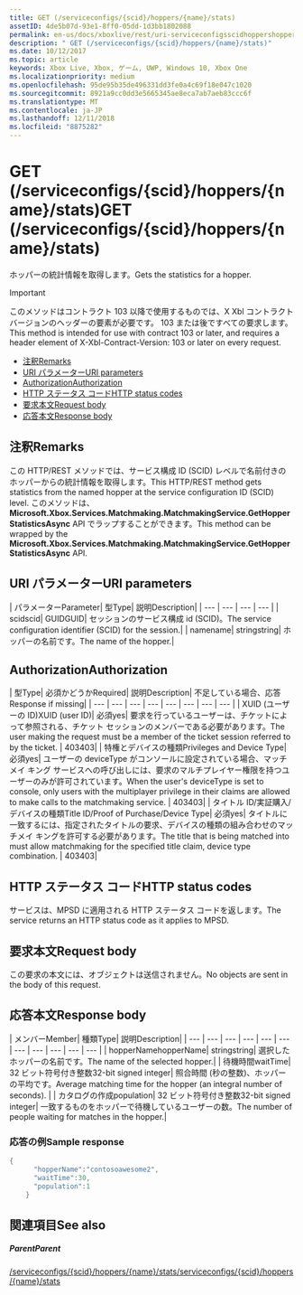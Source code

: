 ```yaml
---
title: GET (/serviceconfigs/{scid}/hoppers/{name}/stats)
assetID: 4de5b07d-93e1-8ff0-05dd-1d3bb1802088
permalink: en-us/docs/xboxlive/rest/uri-serviceconfigsscidhoppershoppernamestatsget.html
description: " GET (/serviceconfigs/{scid}/hoppers/{name}/stats)"
ms.date: 10/12/2017
ms.topic: article
keywords: Xbox Live, Xbox, ゲーム, UWP, Windows 10, Xbox One
ms.localizationpriority: medium
ms.openlocfilehash: 95de95b35de496331dd3fe0a4c69f18e047c1020
ms.sourcegitcommit: 8921a9cc0dd3e5665345ae8eca7ab7aeb83ccc6f
ms.translationtype: MT
ms.contentlocale: ja-JP
ms.lasthandoff: 12/11/2018
ms.locfileid: "8875282"
---
```

# <a name="get-serviceconfigsscidhoppersnamestats"></a><span data-ttu-id="35231-104">GET (/serviceconfigs/{scid}/hoppers/{name}/stats)</span><span class="sxs-lookup"><span data-stu-id="35231-104">GET (/serviceconfigs/{scid}/hoppers/{name}/stats)</span></span>

<span data-ttu-id="35231-105">ホッパーの統計情報を取得します。</span><span class="sxs-lookup"><span data-stu-id="35231-105">Gets the statistics for a hopper.</span></span>

> [!IMPORTANT]
> <span data-ttu-id="35231-106">このメソッドはコントラクト 103 以降で使用するものでは、X Xbl コントラクト バージョンのヘッダーの要素が必要です。 103 または後ですべての要求します。</span><span class="sxs-lookup"><span data-stu-id="35231-106">This method is intended for use with contract 103 or later, and requires a header element of X-Xbl-Contract-Version: 103 or later on every request.</span></span>

  * [<span data-ttu-id="35231-107">注釈</span><span class="sxs-lookup"><span data-stu-id="35231-107">Remarks</span></span>](#ID4ET)
  * [<span data-ttu-id="35231-108">URI パラメーター</span><span class="sxs-lookup"><span data-stu-id="35231-108">URI parameters</span></span>](#ID4E5)
  * [<span data-ttu-id="35231-109">Authorization</span><span class="sxs-lookup"><span data-stu-id="35231-109">Authorization</span></span>](#ID4EJB)
  * [<span data-ttu-id="35231-110">HTTP ステータス コード</span><span class="sxs-lookup"><span data-stu-id="35231-110">HTTP status codes</span></span>](#ID4E3C)
  * [<span data-ttu-id="35231-111">要求本文</span><span class="sxs-lookup"><span data-stu-id="35231-111">Request body</span></span>](#ID4EFD)
  * [<span data-ttu-id="35231-112">応答本文</span><span class="sxs-lookup"><span data-stu-id="35231-112">Response body</span></span>](#ID4EQD)

<a id="ID4ET"></a>


## <a name="remarks"></a><span data-ttu-id="35231-113">注釈</span><span class="sxs-lookup"><span data-stu-id="35231-113">Remarks</span></span>
<span data-ttu-id="35231-114">この HTTP/REST メソッドでは、サービス構成 ID (SCID) レベルで名前付きのホッパーからの統計情報を取得します。</span><span class="sxs-lookup"><span data-stu-id="35231-114">This HTTP/REST method gets statistics from the named hopper at the service configuration ID (SCID) level.</span></span> <span data-ttu-id="35231-115">このメソッドは、 **Microsoft.Xbox.Services.Matchmaking.MatchmakingService.GetHopperStatisticsAsync** API でラップすることができます。</span><span class="sxs-lookup"><span data-stu-id="35231-115">This method can be wrapped by the **Microsoft.Xbox.Services.Matchmaking.MatchmakingService.GetHopperStatisticsAsync** API.</span></span>  
<a id="ID4E5"></a>


## <a name="uri-parameters"></a><span data-ttu-id="35231-116">URI パラメーター</span><span class="sxs-lookup"><span data-stu-id="35231-116">URI parameters</span></span>

| <span data-ttu-id="35231-117">パラメーター</span><span class="sxs-lookup"><span data-stu-id="35231-117">Parameter</span></span>| <span data-ttu-id="35231-118">型</span><span class="sxs-lookup"><span data-stu-id="35231-118">Type</span></span>| <span data-ttu-id="35231-119">説明</span><span class="sxs-lookup"><span data-stu-id="35231-119">Description</span></span>|
| --- | --- | --- | --- |
| <span data-ttu-id="35231-120">scid</span><span class="sxs-lookup"><span data-stu-id="35231-120">scid</span></span>| <span data-ttu-id="35231-121">GUID</span><span class="sxs-lookup"><span data-stu-id="35231-121">GUID</span></span>| <span data-ttu-id="35231-122">セッションのサービス構成 id (SCID)。</span><span class="sxs-lookup"><span data-stu-id="35231-122">The service configuration identifier (SCID) for the session.</span></span>|
| <span data-ttu-id="35231-123">name</span><span class="sxs-lookup"><span data-stu-id="35231-123">name</span></span>| <span data-ttu-id="35231-124">string</span><span class="sxs-lookup"><span data-stu-id="35231-124">string</span></span>| <span data-ttu-id="35231-125">ホッパーの名前です。</span><span class="sxs-lookup"><span data-stu-id="35231-125">The name of the hopper.</span></span>|

<a id="ID4EJB"></a>


## <a name="authorization"></a><span data-ttu-id="35231-126">Authorization</span><span class="sxs-lookup"><span data-stu-id="35231-126">Authorization</span></span>

| <span data-ttu-id="35231-127">型</span><span class="sxs-lookup"><span data-stu-id="35231-127">Type</span></span>| <span data-ttu-id="35231-128">必須かどうか</span><span class="sxs-lookup"><span data-stu-id="35231-128">Required</span></span>| <span data-ttu-id="35231-129">説明</span><span class="sxs-lookup"><span data-stu-id="35231-129">Description</span></span>| <span data-ttu-id="35231-130">不足している場合、応答</span><span class="sxs-lookup"><span data-stu-id="35231-130">Response if missing</span></span>|
| --- | --- | --- | --- | --- | --- | --- | --- |
| <span data-ttu-id="35231-131">XUID (ユーザーの ID)</span><span class="sxs-lookup"><span data-stu-id="35231-131">XUID (user ID)</span></span>| <span data-ttu-id="35231-132">必須</span><span class="sxs-lookup"><span data-stu-id="35231-132">yes</span></span>| <span data-ttu-id="35231-133">要求を行っているユーザーは、チケットによって参照される、チケット セッションのメンバーである必要があります。</span><span class="sxs-lookup"><span data-stu-id="35231-133">The user making the request must be a member of the ticket session referred to by the ticket.</span></span> | <span data-ttu-id="35231-134">403</span><span class="sxs-lookup"><span data-stu-id="35231-134">403</span></span>|
| <span data-ttu-id="35231-135">特権とデバイスの種類</span><span class="sxs-lookup"><span data-stu-id="35231-135">Privileges and Device Type</span></span>| <span data-ttu-id="35231-136">必須</span><span class="sxs-lookup"><span data-stu-id="35231-136">yes</span></span>| <span data-ttu-id="35231-137">ユーザーの deviceType がコンソールに設定されている場合、マッチメイ キング サービスへの呼び出しには、要求のマルチプレイヤー権限を持つユーザーのみが許可されています。</span><span class="sxs-lookup"><span data-stu-id="35231-137">When the user's deviceType is set to console, only users with the multiplayer privilege in their claims are allowed to make calls to the matchmaking service.</span></span> | <span data-ttu-id="35231-138">403</span><span class="sxs-lookup"><span data-stu-id="35231-138">403</span></span>|
| <span data-ttu-id="35231-139">タイトル ID/実証購入/デバイスの種類</span><span class="sxs-lookup"><span data-stu-id="35231-139">Title ID/Proof of Purchase/Device Type</span></span>| <span data-ttu-id="35231-140">必須</span><span class="sxs-lookup"><span data-stu-id="35231-140">yes</span></span>| <span data-ttu-id="35231-141">タイトルに一致するには、指定されたタイトルの要求、デバイスの種類の組み合わせのマッチメイ キングを許可する必要があります。</span><span class="sxs-lookup"><span data-stu-id="35231-141">The title that is being matched into must allow matchmaking for the specified title claim, device type combination.</span></span> | <span data-ttu-id="35231-142">403</span><span class="sxs-lookup"><span data-stu-id="35231-142">403</span></span>|

<a id="ID4E3C"></a>


## <a name="http-status-codes"></a><span data-ttu-id="35231-143">HTTP ステータス コード</span><span class="sxs-lookup"><span data-stu-id="35231-143">HTTP status codes</span></span>
<span data-ttu-id="35231-144">サービスは、MPSD に適用される HTTP ステータス コードを返します。</span><span class="sxs-lookup"><span data-stu-id="35231-144">The service returns an HTTP status code as it applies to MPSD.</span></span>  
<a id="ID4EFD"></a>


## <a name="request-body"></a><span data-ttu-id="35231-145">要求本文</span><span class="sxs-lookup"><span data-stu-id="35231-145">Request body</span></span>

<span data-ttu-id="35231-146">この要求の本文には、オブジェクトは送信されません。</span><span class="sxs-lookup"><span data-stu-id="35231-146">No objects are sent in the body of this request.</span></span>

<a id="ID4EQD"></a>


## <a name="response-body"></a><span data-ttu-id="35231-147">応答本文</span><span class="sxs-lookup"><span data-stu-id="35231-147">Response body</span></span>

| <span data-ttu-id="35231-148">メンバー</span><span class="sxs-lookup"><span data-stu-id="35231-148">Member</span></span>| <span data-ttu-id="35231-149">種類</span><span class="sxs-lookup"><span data-stu-id="35231-149">Type</span></span>| <span data-ttu-id="35231-150">説明</span><span class="sxs-lookup"><span data-stu-id="35231-150">Description</span></span>|
| --- | --- | --- | --- | --- | --- | --- | --- | --- | --- | --- |
| <span data-ttu-id="35231-151">hopperName</span><span class="sxs-lookup"><span data-stu-id="35231-151">hopperName</span></span>| <span data-ttu-id="35231-152">string</span><span class="sxs-lookup"><span data-stu-id="35231-152">string</span></span>| <span data-ttu-id="35231-153">選択したホッパーの名前です。</span><span class="sxs-lookup"><span data-stu-id="35231-153">The name of the selected hopper.</span></span>|
| <span data-ttu-id="35231-154">待機時間</span><span class="sxs-lookup"><span data-stu-id="35231-154">waitTime</span></span>| <span data-ttu-id="35231-155">32 ビット符号付き整数</span><span class="sxs-lookup"><span data-stu-id="35231-155">32-bit signed integer</span></span>| <span data-ttu-id="35231-156">照合時間 (秒の整数)、ホッパーの平均です。</span><span class="sxs-lookup"><span data-stu-id="35231-156">Average matching time for the hopper (an integral number of seconds).</span></span> |
| <span data-ttu-id="35231-157">カタログの作成</span><span class="sxs-lookup"><span data-stu-id="35231-157">population</span></span>| <span data-ttu-id="35231-158">32 ビット符号付き整数</span><span class="sxs-lookup"><span data-stu-id="35231-158">32-bit signed integer</span></span>| <span data-ttu-id="35231-159">一致するものをホッパーで待機しているユーザーの数。</span><span class="sxs-lookup"><span data-stu-id="35231-159">The number of people waiting for matches in the hopper.</span></span>|

<a id="ID4E1D"></a>


### <a name="sample-response"></a><span data-ttu-id="35231-160">応答の例</span><span class="sxs-lookup"><span data-stu-id="35231-160">Sample response</span></span>


```cpp
{
      "hopperName":"contosoawesome2",
      "waitTime":30,
      "population":1
    }


```


<a id="ID4EJE"></a>


## <a name="see-also"></a><span data-ttu-id="35231-161">関連項目</span><span class="sxs-lookup"><span data-stu-id="35231-161">See also</span></span>

<a id="ID4ELE"></a>


##### <a name="parent"></a><span data-ttu-id="35231-162">Parent</span><span class="sxs-lookup"><span data-stu-id="35231-162">Parent</span></span>  

[<span data-ttu-id="35231-163">/serviceconfigs/{scid}/hoppers/{name}/stats</span><span class="sxs-lookup"><span data-stu-id="35231-163">/serviceconfigs/{scid}/hoppers/{name}/stats</span></span>](uri-serviceconfigsscidhoppershoppernamestats.md)
